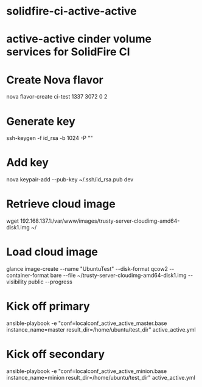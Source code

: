 # solidfire-ci-active-active
# active-active cinder volume services for SolidFire CI

# Create Nova flavor
nova flavor-create ci-test 1337 3072 0 2

# Generate key
ssh-keygen -f id_rsa -b 1024 -P ""

# Add key
nova keypair-add --pub-key ~/.ssh/id_rsa.pub dev

# Retrieve cloud image
wget 192.168.137.1:/var/www/images/trusty-server-cloudimg-amd64-disk1.img ~/

# Load cloud image
glance image-create --name "UbuntuTest" --disk-format qcow2 --container-format bare --file ~/trusty-server-cloudimg-amd64-disk1.img --visibility public --progress

# Kick off primary
ansible-playbook -e "conf=localconf_active_active_master.base instance_name=master result_dir=/home/ubuntu/test_dir" active_active.yml

# Kick off secondary
ansible-playbook -e "conf=localconf_active_active_minion.base instance_name=minion result_dir=/home/ubuntu/test_dir" active_active.yml
